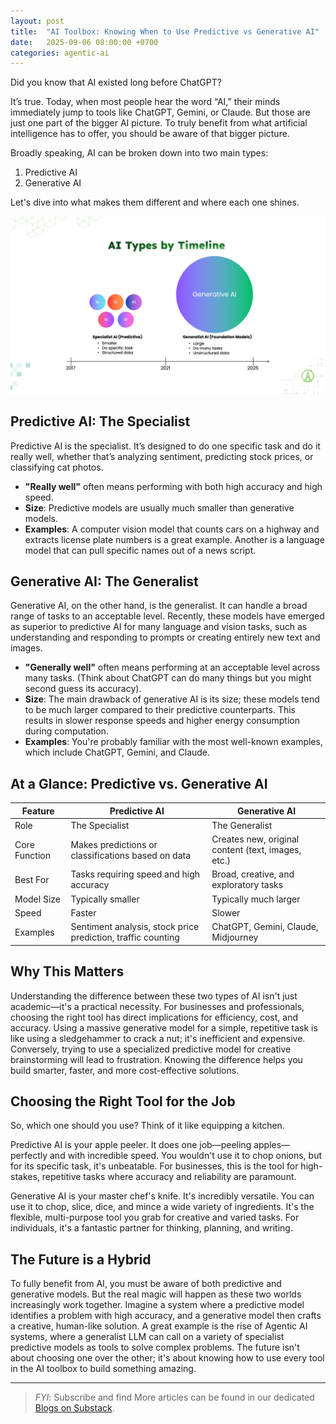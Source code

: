 ```yaml
---
layout: post
title:  "AI Toolbox: Knowing When to Use Predictive vs Generative AI"
date:   2025-09-06 08:00:00 +0700
categories: agentic-ai
---
```


Did you know that AI existed long before ChatGPT?

It’s true. Today, when most people hear the word “AI,” their minds immediately jump to tools like ChatGPT, Gemini, or Claude. But those are just one part of the bigger AI picture. To truly benefit from what artificial intelligence has to offer, you should be aware of that bigger picture.

Broadly speaking, AI can be broken down into two main types:
1. Predictive AI
1. Generative AI

Let's dive into what makes them different and where each one shines.

![Predictive vs Generative AI](/assets/images/blog/2025-09-06-ai-toolbox-know-predictive-generative-ais/ai-types-by-timeline.png)

## Predictive AI: The Specialist
Predictive AI is the specialist. It’s designed to do one specific task and do it really well, whether that’s analyzing sentiment, predicting stock prices, or classifying cat photos.

- **"Really well"** often means performing with both high accuracy and high speed.
- **Size**: Predictive models are usually much smaller than generative models.
- **Examples**: A computer vision model that counts cars on a highway and extracts license plate numbers is a great example. Another is a language model that can pull specific names out of a news script.

## Generative AI: The Generalist
Generative AI, on the other hand, is the generalist. It can handle a broad range of tasks to an acceptable level. Recently, these models have emerged as superior to predictive AI for many language and vision tasks, such as understanding and responding to prompts or creating entirely new text and images.

- **"Generally well"** often means performing at an acceptable level across many tasks. (Think about ChatGPT can do many things but you might second guess its accuracy).
- **Size**: The main drawback of generative AI is its size; these models tend to be much larger compared to their predictive counterparts. This results in slower response speeds and higher energy consumption during computation.
- **Examples**: You're probably familiar with the most well-known examples, which include ChatGPT, Gemini, and Claude.

## At a Glance: Predictive vs. Generative AI

| Feature | Predictive AI | Generative AI |
|---------|---------------|---------------|
| Role | The Specialist | The Generalist |
| Core Function | Makes predictions or classifications based on data | Creates new, original content (text, images, etc.) |
| Best For | Tasks requiring speed and high accuracy | Broad, creative, and exploratory tasks |
| Model Size | Typically smaller | Typically much larger |
| Speed | Faster | Slower |
| Examples | Sentiment analysis, stock price prediction, traffic counting | ChatGPT, Gemini, Claude, Midjourney |

## Why This Matters
Understanding the difference between these two types of AI isn't just academic—it's a practical necessity. For businesses and professionals, choosing the right tool has direct implications for efficiency, cost, and accuracy. Using a massive generative model for a simple, repetitive task is like using a sledgehammer to crack a nut; it's inefficient and expensive. Conversely, trying to use a specialized predictive model for creative brainstorming will lead to frustration. Knowing the difference helps you build smarter, faster, and more cost-effective solutions.

## Choosing the Right Tool for the Job
So, which one should you use? Think of it like equipping a kitchen.

Predictive AI is your apple peeler. It does one job—peeling apples—perfectly and with incredible speed. You wouldn't use it to chop onions, but for its specific task, it's unbeatable. For businesses, this is the tool for high-stakes, repetitive tasks where accuracy and reliability are paramount.

Generative AI is your master chef's knife. It's incredibly versatile. You can use it to chop, slice, dice, and mince a wide variety of ingredients. It's the flexible, multi-purpose tool you grab for creative and varied tasks. For individuals, it's a fantastic partner for thinking, planning, and writing.

## The Future is a Hybrid
To fully benefit from AI, you must be aware of both predictive and generative models. But the real magic will happen as these two worlds increasingly work together. Imagine a system where a predictive model identifies a problem with high accuracy, and a generative model then crafts a creative, human-like solution. A great example is the rise of Agentic AI systems, where a generalist LLM can call on a variety of specialist predictive models as tools to solve complex problems. The future isn't about choosing one over the other; it's about knowing how to use every tool in the AI toolbox to build something amazing.

----

> *FYI*: Subscribe and find More articles can be found in our dedicated [Blogs on Substack](https://casedonebyai.substack.com/).